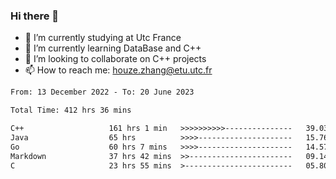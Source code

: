 ### Hi there 👋
- 🔭 I’m currently studying at Utc France
- 🌱 I’m currently learning DataBase and C++
- 👯 I’m looking to collaborate on C++ projects
- 📫 How to reach me: houze.zhang@etu.utc.fr

<!--START_SECTION:waka-->

```txt
From: 13 December 2022 - To: 20 June 2023

Total Time: 412 hrs 36 mins

C++                   161 hrs 1 min   >>>>>>>>>>---------------   39.03 %
Java                  65 hrs          >>>>---------------------   15.76 %
Go                    60 hrs 7 mins   >>>>---------------------   14.57 %
Markdown              37 hrs 42 mins  >>-----------------------   09.14 %
C                     23 hrs 55 mins  >------------------------   05.80 %
```

<!--END_SECTION:waka-->
